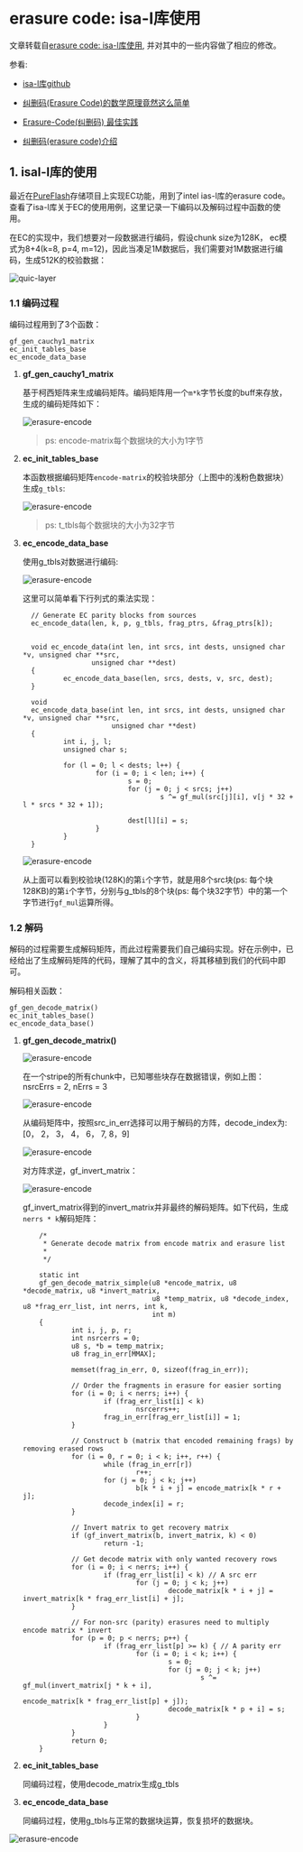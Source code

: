 # erasure code: isa-l库使用

文章转载自[erasure code: isa-l库使用](https://blog.csdn.net/wsqyz/article/details/142322571), 并对其中的一些内容做了相应的修改。

参看:

- [isa-l库github](https://github.com/intel/isa-l.git)

- [纠删码(Erasure Code)的数学原理竟然这么简单](https://www.miaokee.com/2546675.html)

- [Erasure-Code(纠删码) 最佳实践](https://zhuanlan.zhihu.com/p/106096265)

- [纠删码(erasure code)介绍](https://zhuanlan.zhihu.com/p/554262696)



## 1. isal-l库的使用

最近在[PureFlash](https://github.com/cocalele/PureFlash)存储项目上实现EC功能，用到了intel ias-l库的erasure code。查看了isa-l库关于EC的使用用例，这里记录一下编码以及解码过程中函数的使用。

在EC的实现中，我们想要对一段数据进行编码，假设chunk size为128K， ec模式为8+4(k=8, p=4, m=12)，因此当凑足1M数据后，我们需要对1M数据进行编码，生成512K的校验数据：

![quic-layer](https://raw.githubusercontent.com/ivanzz1001/distribute_storage_system/master/erasure-code/isal/image/erasure-encode-0001.jpg)

### 1.1 编码过程

编码过程用到了3个函数：

```
gf_gen_cauchy1_matrix
ec_init_tables_base
ec_encode_data_base
```

1. **gf_gen_cauchy1_matrix**

    基于柯西矩阵来生成编码矩阵。编码矩阵用一个`m*k`字节长度的buff来存放，生成的编码矩阵如下：

    ![erasure-encode](https://raw.githubusercontent.com/ivanzz1001/distribute_storage_system/master/erasure-code/isal/image/erasure-encode-0002.jpg)

    >ps: encode-matrix每个数据块的大小为1字节

2. **ec_init_tables_base**

    本函数根据编码矩阵`encode-matrix`的校验块部分（上图中的浅粉色数据块）生成`g_tbls`:

    ![erasure-encode](https://raw.githubusercontent.com/ivanzz1001/distribute_storage_system/master/erasure-code/isal/image/erasure-encode-0003.jpg)

    >ps: t_tbls每个数据块的大小为32字节

3. **ec_encode_data_base**

    使用g_tbls对数据进行编码:

    ![erasure-encode](https://raw.githubusercontent.com/ivanzz1001/distribute_storage_system/master/erasure-code/isal/image/erasure-encode-0004.jpg)

    这里可以简单看下行列式的乘法实现：

    ```
      // Generate EC parity blocks from sources
      ec_encode_data(len, k, p, g_tbls, frag_ptrs, &frag_ptrs[k]);
      
      
      void ec_encode_data(int len, int srcs, int dests, unsigned char *v, unsigned char **src,
                     unsigned char **dest)
      {
              ec_encode_data_base(len, srcs, dests, v, src, dest);
      }
      
      void
      ec_encode_data_base(int len, int srcs, int dests, unsigned char *v, unsigned char **src,
                          unsigned char **dest)
      {
              int i, j, l;
              unsigned char s;
      
              for (l = 0; l < dests; l++) {
                      for (i = 0; i < len; i++) {
                              s = 0;
                              for (j = 0; j < srcs; j++)
                                      s ^= gf_mul(src[j][i], v[j * 32 + l * srcs * 32 + 1]);
      
                              dest[l][i] = s;
                      }
              }
      }
    ```

    ![erasure-encode](https://raw.githubusercontent.com/ivanzz1001/distribute_storage_system/master/erasure-code/isal/image/erasure-encode-0005.jpg)


    从上面可以看到校验块(128K)的第`i`个字节，就是用8个src块(ps: 每个块128KB)的第`i`个字节，分别与g_tbls的8个块(ps: 每个块32字节）中的第一个字节进行`gf_mul`运算所得。


### 1.2 解码

解码的过程需要生成解码矩阵，而此过程需要我们自己编码实现。好在示例中，已经给出了生成解码矩阵的代码，理解了其中的含义，将其移植到我们的代码中即可。

解码相关函数：

```
gf_gen_decode_matrix()
ec_init_tables_base()
ec_encode_data_base()
```

1. **gf_gen_decode_matrix()**

    ![erasure-encode](https://raw.githubusercontent.com/ivanzz1001/distribute_storage_system/master/erasure-code/isal/image/erasure-encode-0006.jpg)

    在一个stripe的所有chunk中，已知哪些块存在数据错误，例如上图：nsrcErrs = 2, nErrs = 3

    ![erasure-encode](https://raw.githubusercontent.com/ivanzz1001/distribute_storage_system/master/erasure-code/isal/image/erasure-encode-0007.jpg)

    从编码矩阵中，按照src_in_err选择可以用于解码的方阵，decode_index为: [0， 2， 3， 4， 6， 7, 8，9]

    ![erasure-encode](https://raw.githubusercontent.com/ivanzz1001/distribute_storage_system/master/erasure-code/isal/image/erasure-encode-0008.png)

    对方阵求逆，gf_invert_matrix：

    ![erasure-encode](https://raw.githubusercontent.com/ivanzz1001/distribute_storage_system/master/erasure-code/isal/image/erasure-encode-0009.png)

    gf_invert_matrix得到的invert_matrix并非最终的解码矩阵。如下代码，生成`nerrs * k`解码矩阵：

    ```
        /*
         * Generate decode matrix from encode matrix and erasure list
         *
         */
        
        static int
        gf_gen_decode_matrix_simple(u8 *encode_matrix, u8 *decode_matrix, u8 *invert_matrix,
                                    u8 *temp_matrix, u8 *decode_index, u8 *frag_err_list, int nerrs, int k,
                                    int m)
        {
                int i, j, p, r;
                int nsrcerrs = 0;
                u8 s, *b = temp_matrix;
                u8 frag_in_err[MMAX];
        
                memset(frag_in_err, 0, sizeof(frag_in_err));
        
                // Order the fragments in erasure for easier sorting
                for (i = 0; i < nerrs; i++) {
                        if (frag_err_list[i] < k)
                                nsrcerrs++;
                        frag_in_err[frag_err_list[i]] = 1;
                }
        
                // Construct b (matrix that encoded remaining frags) by removing erased rows
                for (i = 0, r = 0; i < k; i++, r++) {
                        while (frag_in_err[r])
                                r++;
                        for (j = 0; j < k; j++)
                                b[k * i + j] = encode_matrix[k * r + j];
                        decode_index[i] = r;
                }
        
                // Invert matrix to get recovery matrix
                if (gf_invert_matrix(b, invert_matrix, k) < 0)
                        return -1;
        
                // Get decode matrix with only wanted recovery rows
                for (i = 0; i < nerrs; i++) {
                        if (frag_err_list[i] < k) // A src err
                                for (j = 0; j < k; j++)
                                        decode_matrix[k * i + j] = invert_matrix[k * frag_err_list[i] + j];
                }
        
                // For non-src (parity) erasures need to multiply encode matrix * invert
                for (p = 0; p < nerrs; p++) {
                        if (frag_err_list[p] >= k) { // A parity err
                                for (i = 0; i < k; i++) {
                                        s = 0;
                                        for (j = 0; j < k; j++)
                                                s ^= gf_mul(invert_matrix[j * k + i],
                                                            encode_matrix[k * frag_err_list[p] + j]);
                                        decode_matrix[k * p + i] = s;
                                }
                        }
                }
                return 0;
        }
    ```

2. **ec_init_tables_base**

    同编码过程，使用decode_matrix生成g_tbls

3. **ec_encode_data_base**

    同编码过程，使用g_tbls与正常的数据块运算，恢复损坏的数据块。


![erasure-encode](https://raw.githubusercontent.com/ivanzz1001/distribute_storage_system/master/erasure-code/isal/image/erasure-encode-0010.png)
